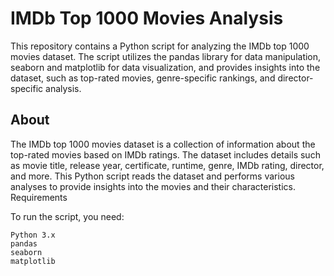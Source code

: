 # IMDb Top 1000 Movies Analysis

This repository contains a Python script for analyzing the IMDb top 1000 movies dataset. 
The script utilizes the pandas library for data manipulation, seaborn and matplotlib for data visualization, and provides insights into the dataset, such as top-rated movies, genre-specific rankings, and director-specific analysis.

## About

The IMDb top 1000 movies dataset is a collection of information about the top-rated movies based on IMDb ratings. The dataset includes details such as movie title, release year, certificate, runtime, genre, IMDb rating, director, and more. This Python script reads the dataset and performs various analyses to provide insights into the movies and their characteristics.
Requirements

To run the script, you need:

    Python 3.x
    pandas
    seaborn
    matplotlib
